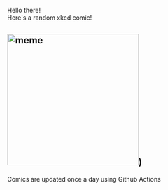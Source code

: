 Hello there! <br>Here's a random xkcd comic!<br>
## <img src="https://imgs.xkcd.com/comics/ipod.png" alt="meme" width="300"/>)<br>
Comics are updated once a day using Github Actions